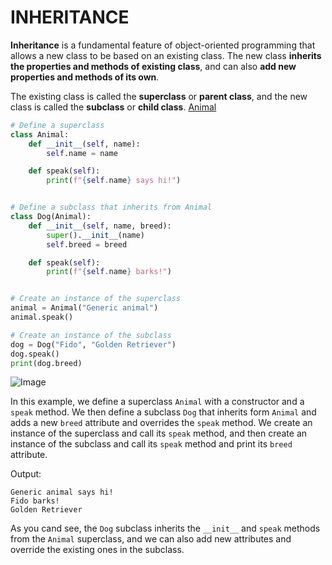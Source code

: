 # INHERITANCE

**Inheritance** is a fundamental feature of object-oriented programming that allows a new class to be based on an existing class. The new class **inherits the properties and methods of existing class**, and can also **add new properties and methods of its own**.

The existing class is called the **superclass** or **parent class**, and the new class is called the **subclass** or **child class**.
[Animal](animales/animal.py)
```python
# Define a superclass
class Animal:
    def __init__(self, name):
        self.name = name

    def speak(self):
        print(f"{self.name} says hi!")


# Define a subclass that inherits from Animal
class Dog(Animal):
    def __init__(self, name, breed):
        super().__init__(name)
        self.breed = breed

    def speak(self):
        print(f"{self.name} barks!")


# Create an instance of the superclass
animal = Animal("Generic animal")
animal.speak()

# Create an instance of the subclass
dog = Dog("Fido", "Golden Retriever")
dog.speak()
print(dog.breed)
```
![Image](\assets\Inheritance.png)

In this example, we define a superclass `Animal` with a constructor and a `speak` method.
We then define a subclass `Dog` that inherits form `Animal` and adds a new `breed` attribute and overrides the `speak` method. We create an instance of the superclass and call its `speak` method, and then create an instance of the subclass and call its `speak` method and print its `breed` attribute.

Output:
```commandline
Generic animal says hi!
Fido barks!
Golden Retriever
```

As you cand see, the `Dog` subclass inherits the `__init__` and `speak` methods from the `Animal` superclass, and we can also add new attributes and override the existing ones in the subclass.
